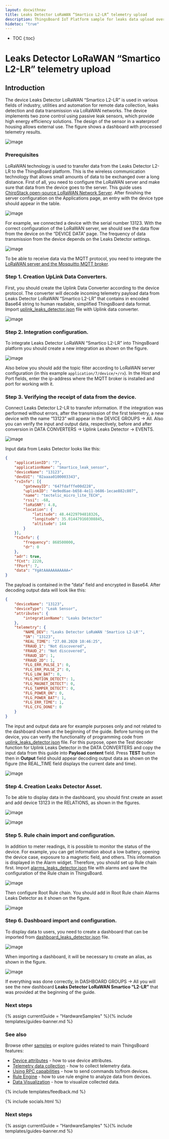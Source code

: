 ```yaml
---
layout: docwithnav
title: Leaks Detector LoRaWAN “Smartico L2-LR” telemetry upload
description: ThingsBoard IoT Platform sample for leaks data upload over MQTT using Leaks Detector LoRaWAN “Smartico L2-LR”.
hidetoc: "true"
---
```


* TOC
{:toc}

# Leaks Detector LoRaWAN “Smartico L2-LR” telemetry upload
## Introduction
The device Leaks Detector LoRaWAN “Smartico L2-LR” is used in various fields of industry, utilities and automation for remote data collection, leaks detection and data transmission via LoRaWAN networks. The device implements two zone control using passive leak sensors, which provide high energy efficiency solutions. The design of the sensor in a waterproof housing allows external use. The figure shows a dashboard with processed telemetry results.

![image](https://img.thingsboard.io/samples/smartico/leaks-detector-lorawan/mainDash.PNG)

### Prerequisites
LoRaWAN technology is used to transfer data from the Leaks Detector L2-LR to the ThingsBoard platform. This is the wireless communication technology that allows small amounts of data to be exchanged over a long distance. First of all, you need to configure the LoRaWAN server and make sure that data from the device goes to the server.  This guide uses [ChirpStack open-source LoRaWAN Network Server](https://www.chirpstack.io/application-server/). 
After finishing the server configuration on the Applications page, an entry with the device type should appear in the table.

![image](https://img.thingsboard.io/samples/smartico/leaks-detector-lorawan/Lora1.PNG)

For example, we connected a device with the serial number 13123. With the correct configuration of the LoRaWAN server, we should see the data flow from the device on the “DEVICE DATA” page. The frequency of data transmission from the device depends on the Leaks Detector settings.

![image](https://img.thingsboard.io/samples/smartico/leaks-detector-lorawan/Lora2.PNG)

To be able to receive data via the MQTT protocol, you need to integrate the [LoRaWAN server and the Mosquitto MQTT broker](https://www.chirpstack.io/application-server/integrations/mqtt/).
### Step 1. Creation UpLink Data Converters.
First, you should create the Uplink Data Converter according to the device protocol. The converter will decode incoming telemetry payload data from Leaks Detector LoRaWAN “Smartico L2-LR” that contains in encoded Base64 string to human readable, simplified ThingsBoard data format. Import [uplink_leaks_detector.json](/docs/samples/smartico/leaks-detector-lorawan/resources/uplink_leaks_detector.json) file with Uplink data converter.

![image](https://img.thingsboard.io/samples/smartico/leaks-detector-lorawan/uplink.PNG)

### Step 2. Integration configuration.
To integrate Leaks Detector LoRaWAN “Smartico L2-LR” into ThingsBoard platform you should create a new integration as shown on the figure.

![image](https://img.thingsboard.io/samples/smartico/leaks-detector-lorawan/Integration.PNG)

Also below you should add the topic filter according to LoRaWAN server configuration (in this example ```application/7/device/+/rx```). In the Host and Port fields, enter the ip-address where the MQTT broker is installed and port for working with it.
### Step 3. Verifying the receipt of data from the device.
Connect Leaks Detector L2-LR to transfer information. If the integration was performed without errors, after the transmission of the first telemetry, a new device with the name “13123” will appear in the DEVICE GROUPS → All. Also you can verify the input and output data, respectively, before and after conversion in DATA CONVERTERS → Uplink Leaks Detector → EVENTS.

![image](https://img.thingsboard.io/samples/smartico/leaks-detector-lorawan/verifying.PNG)

Input data from Leaks Detector looks like this:
```json
{
    "applicationID": "7",
    "applicationName": "Smartico_leak_sensor",
    "deviceName": "13123",
    "devEUI": "02aaaa0100003343",
    "rxInfo": [{
        "gatewayID": "647fdafffe00d228",
        "uplinkID": "4e9ed6ae-b658-4e11-b686-1ecae882c807",
        "name": "tectelic_micro_lite_TECH",
        "rssi": -68,
        "loRaSNR": 4.8,
        "location": {
            "latitude": 48.44229794818326,
            "longitude": 35.014479160308845,
            "altitude": 144
        }
    }],
    "txInfo": {
        "frequency": 868500000,
        "dr": 0
    },
    "adr": true,
    "fCnt": 2220,
    "fPort": 7,
    "data": "YgAtAAAAAAAAAAA="
}
```
The payload is contained in the “data” field and encrypted in Base64. After decoding output data will look like this:
```json
{
    "deviceName": "13123",
    "deviceType": "Leak Sensor",
    "attributes": {
        "integrationName": "Leaks Detector"
    },
    "telemetry": {
        "NAME_DEV": "Leaks Detector LoRaWAN 'Smartico L2-LR'",
        "SN": "13123",
        "REAL_TIME": "27.08.2020 10:46:25",
        "FRAUD_1": "Not discovered",
        "FRAUD_2": "Not discovered",
        "FRAUD_1D": 1,
        "FRAUD_2D": 1,
        "FLG_ERR_PULSE_1": 0,
        "FLG_ERR_PULSE_2": 0,
        "FLG_LOW_BAT": 0,
        "FLG_MOTION_DETECT": 1,
        "FLG_MAGNET_DETECT": 0,
        "FLG_TAMPER_DETECT": 0,
        "FLG_POWER_ON": 0,
        "FLG_POWER_BAT": 1,
        "FLG_ERR_TIME": 1,
        "FLG_CFG_DONE": 0
    }
}
```
The input and output data are for example purposes only and not related to the dashboard shown at the beginning of the guide. 
Before turning on the device, you can verify the functionality of programming code from [uplink_leaks_detector.json](/docs/samples/smartico/leaks-detector-lorawan/resources/uplink_leaks_detector.json) file. For this purpose, open the Test decoder function for Uplink Leaks Detector in the DATA CONVERTERS and copy the input data from this guide into **Payload content** field. Press **TEST** button then in **Output** field should appear decoding output data as shown on the figure (the REAL_TIME field displays the current date and time).

![image](https://img.thingsboard.io/samples/smartico/leaks-detector-lorawan/verifying2.PNG)

### Step 4. Creation Leaks Detector Asset.
To be able to display data in the dashboard, you should first create an asset and add device 13123 in the RELATIONS, as shown in the figures.

![image](https://img.thingsboard.io/samples/smartico/leaks-detector-lorawan/addAsset.PNG)

![image](https://img.thingsboard.io/samples/smartico/leaks-detector-lorawan/addRelation.PNG)

### Step 5. Rule chain import and configuration.
In addition to meter readings, it is possible to monitor the status of the device. For example, you can get information about a low battery, opening the device case, exposure to a magnetic field, and others. This information is displayed in the Alarm widget. Therefore, you should set up Rule chain first. Import [alarms_leaks_detector.json](/docs/samples/smartico/leaks-detector-lorawan/resources/alarms_leaks_detector.json) file with alarms and save the configuration of the Rule chain in ThingsBoard. 

![image](https://img.thingsboard.io/samples/smartico/leaks-detector-lorawan/alarm1.PNG)

Then configure Root Rule chain. You should add in Root Rule chain Alarms Leaks Detector as it shown on the figure.

![image](https://img.thingsboard.io/samples/smartico/leaks-detector-lorawan/alarm2.PNG)

### Step 6. Dashboard import and configuration.
To display data to users, you need to create a dashboard that can be imported from [dashboard_leaks_detector.json](/docs/samples/smartico/leaks-detector-lorawan/resources/dashboard_leaks_detector.json) file.

![image](https://img.thingsboard.io/samples/smartico/leaks-detector-lorawan/dashboard.PNG)

When importing a dashboard, it will be necessary to create an alias, as shown in the figure.

![image](https://img.thingsboard.io/samples/smartico/leaks-detector-lorawan/alias.PNG)

If everything was done correctly, in DASHBOARD GROUPS → All you will see the new dashboard **Leaks Detector LoRaWAN Smartico “L2-LR”** that was provided at the beginning of the guide.

### Next steps

{% assign currentGuide = "HardwareSamples" %}{% include templates/guides-banner.md %}

### See also

Browse other [samples](/docs/samples) or explore guides related to main ThingsBoard features:

 - [Device attributes](/docs/user-guide/attributes/) - how to use device attributes.
 - [Telemetry data collection](/docs/user-guide/telemetry/) - how to collect telemetry data.
 - [Using RPC capabilities](/docs/user-guide/rpc/) - how to send commands to/from devices.
 - [Rule Engine](/docs/user-guide/rule-engine/) - how to use rule engine to analyze data from devices.
 - [Data Visualization](/docs/user-guide/visualization/) - how to visualize collected data.

{% include templates/feedback.md %}

{% include socials.html %}

### Next steps

{% assign currentGuide = "HardwareSamples" %}{% include templates/guides-banner.md %}
